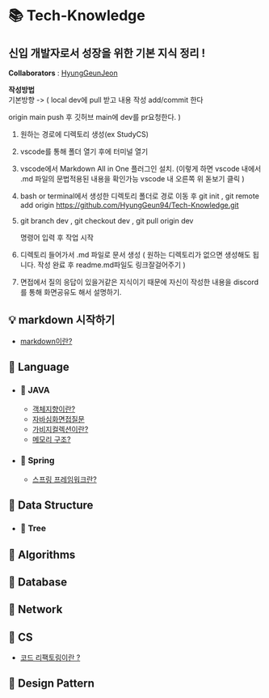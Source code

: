 # 📚 Tech-Knowledge

## 신입 개발자로서 성장을 위한 기본 지식 정리 ! 

**Collaborators** : [HyungGeunJeon](https://github.com/HyungGeun94)
<br>

**작성방법**   
기본방향 -> ( local dev에 pull 받고 내용 작성  add/commit 한다 

origin main push 후 깃허브 main에 dev를 pr요청한다. )


1. 원하는 경로에 디렉토리 생성(ex StudyCS) 


2. vscode를 통해 폴더 열기 후에 터미널 열기


3. vscode에서  Markdown All in One 플러그인 설치. (이렇게 하면 vscode 내에서 .md 파일의 문법적용된 내용을 확인가능 vscode 내 오른쪽 위 돋보기 클릭 ) 


4. bash or  terminal에서 생성한 디렉토리 폴더로 경로 이동 후 git init , git remote add origin https://github.com/HyungGeun94/Tech-Knowledge.git


5. git branch dev , git checkout dev , git pull origin dev 
   
   명령어 입력 후 작업 시작


6. 디렉토리 들어가서 .md 파일로 문서 생성 ( 원하는 디렉토리가 없으면 생성해도 됩니다. 작성 완료 후 readme.md파일도 링크잘걸어주기 )


 7. 면접에서 질의 응답이 있을거같은 지식이기 때문에 자신이 작성한 내용을 discord를 통해 화면공유도 해서 설명하기.

## 💡 markdown 시작하기



* [markdown이란?](./docs/CS/md.md)


## 📒 Language  

- ### 📖 JAVA
    * [객체지향이란?](./docs/Java/java_objectOriented.md)
    * [자바심화면접질문](./docs/Java/javaInterview.md)
    * [가비지컬렉션이란?](./docs/Java/Garbage_Collection.md)
    * [메모리 구조?](./docs/Java/Memory.md)



    
- ### 📖 Spring
    * [스프링 프레임워크란?](./docs/Spring/springInterview.md)


## 📕 Data Structure



  * ### 📖 Tree


## 📗 Algorithms




## 📘 Database

## 📙 Network

## 📓 CS
   * [코드 리팩토링이란 ?](./docs/CS/codeRefactoring.md)



## 📔 Design Pattern  
